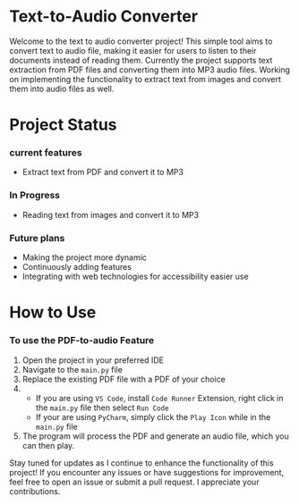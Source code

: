 # Text-to-Audio Converter

Welcome to the text to audio converter project! This simple tool aims to convert text to audio file, making it easier for users to listen to their documents instead of reading them. Currently the project supports text extraction from PDF files and converting them into MP3 audio files. Working on implementing the functionality to extract text from images and convert them into audio files as well.

# Project Status
### current features
- Extract text from PDF and convert it to MP3
### In Progress
- Reading text from images and convert it to MP3
### Future plans
- Making the project more dynamic
- Continuously adding features
- Integrating with web technologies for accessibility easier use

# How to Use
### To use the PDF-to-audio Feature
1. Open the project in your preferred IDE
2. Navigate to the ```main.py``` file
3. Replace the existing PDF file with a PDF of your choice
4. - If you are using ```VS Code```, install ```Code Runner```  Extension, right click in the ```main.py``` file then select ```Run Code```
   - If your are using ```PyCharm```, simply click the ```Play Icon``` while in the ```main.py``` file
5. The program will process the PDF and generate an audio file, which you can then play.

Stay tuned for updates as I continue to enhance the functionality of this project! If you encounter any issues or have suggestions for improvement, feel free to open an issue or submit a pull request. I appreciate your contributions.